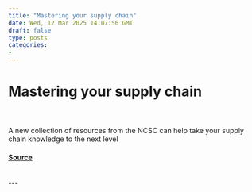 ```yaml
---
title: "Mastering your supply chain"
date: Wed, 12 Mar 2025 14:07:56 GMT
draft: false
type: posts
categories: 
- 
---
```

# Mastering your supply chain

<br/>

<br/>
A new collection of resources from the NCSC can help take your supply chain knowledge to the next level

#### [Source](https://www.ncsc.gov.uk/blog-post/mastering-your-supply-chain)

<br/>
---
